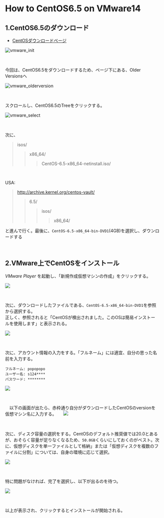 # How to CentOS6.5 on VMware14

## 1.CentOS6.5のダウンロード
- [CentOSダウンロードページ](https://www.centos.org/download/)

![vmware_init](vmware_initial_screen.png)

<br>

 今回は、CentOS6.5をダウンロードするため、ページ下にある、Older Versionsへ
 
![vmware_olderversion](vmware_oldversion_screen.png)

<br>

 スクロールし、CentOS6.5のTreeをクリックする。

![vmware_select](vmware_select_screen.png)

<br>

次に、
> isos/
>> x86_64/
>>> CentOS-6.5-x86_64-netinstall.iso/

<br>

USA:
> http://archive.kernel.org/centos-vault/
>> 6.5/
>>> isos/
>>>> x86_64/

と進んで行く。最後に、`CentOS-6.5-x86_64-bin-DVD1`(4GB)を選択し、ダウンロードする

<br>

## 2.VMware上でCentOSをインストール

*VMware Player* を起動し、「新規作成仮想マシンの作成」をクリックする。

![](vmware_playerinit_screen.gif)

<br>

 次に、ダウンロードしたファイルである、`CentOS-6.5-x86_64-bin-DVD1`を参照から選択する。
<br>
 正しく、参照されると「CentOSが検出されました。このOSは簡易インストールを使用します」と表示される。

![](vmware_playerinstaller_screen.gif)

<br>

 次に、アカウント情報の入力をする。「フルネーム」には適宜、自分の思った名前を入力する。<br>
 
```sh:ex)
フルネーム: popopopo
ユーザー名: s124****
パスワード: ********
```

![](vmware_profile_screen.gif)

<br>

　以下の画面が出たら、赤枠通り自分がダウンロードしたCentOSのversionを仮想マシン名に入力する。
　
![](vmware_centos_screen.gif)

<br>


 次に、ディスク容量の選択をする。CentOSのデフォルト推奨値では20.0とあるが、おそらく容量が足りなくなるため、`50.0GB`くらいにしておくのがベスト。次に、仮想ディスクを単一ファイルとして格納」または「仮想ディスクを複数のファイルに分割」については、自身の環境に応じて選択。

![](vmware_capdisk_screen.gif)

<br>

 特に問題がなければ、完了を選択し、以下が出るのを待つ。
 
 ![](vmware_comp_screen.gif)
 
<br>

以上が表示され、クリックするとインストールが開始される。

